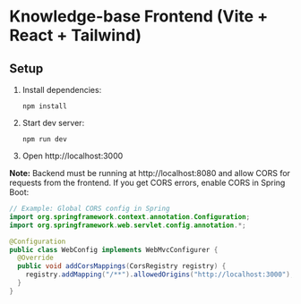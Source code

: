 
# Knowledge-base Frontend (Vite + React + Tailwind)

## Setup

1. Install dependencies:
   ```
   npm install
   ```

2. Start dev server:
   ```
   npm run dev
   ```

3. Open http://localhost:3000

**Note:** Backend must be running at http://localhost:8080 and allow CORS for requests from the frontend.
If you get CORS errors, enable CORS in Spring Boot:

```java
// Example: Global CORS config in Spring
import org.springframework.context.annotation.Configuration;
import org.springframework.web.servlet.config.annotation.*;

@Configuration
public class WebConfig implements WebMvcConfigurer {
  @Override
  public void addCorsMappings(CorsRegistry registry) {
    registry.addMapping("/**").allowedOrigins("http://localhost:3000");
  }
}
```
